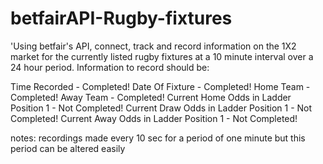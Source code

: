 # betfairAPI-Rugby-fixtures

'Using betfair's API, connect, track and record information on the 1X2 market for the currently listed rugby fixtures at a 10 minute interval over a 24 hour period.  Information to record should be:

 

Time Recorded - Completed!
Date Of Fixture - Completed!
Home Team - Completed!
Away Team - Completed!
Current Home Odds in Ladder Position 1 - Not Completed!
Current Draw Odds in Ladder Position 1 - Not Completed!
Current Away Odds in Ladder Position 1 - Not Completed!

notes: recordings made every 10 sec for a period of one minute but this period can be altered easily
